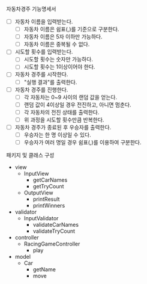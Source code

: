 자동차경주 기능명세서
- [ ] 자동차 이름을 입력받는다.
  - [ ] 자동차 이름은 쉼표(,)를 기준으로 구분한다.
  - [ ] 자동차 이름은 5자 이하만 가능하다.
  - [ ] 자동차 이름은 중복될 수 없다.
- [ ] 시도할 횟수를 입력받는다.
  - [ ] 시도할 횟수는 숫자만 가능하다.
  - [ ] 시도할 횟수는 1이상이어야 한다.
- [ ] 자동차 경주를 시작한다.
  - [ ] "실행 결과"를 출력한다.
- [ ] 자동차 경주를 진행한다.
  - [ ] 각 자동차는 0~9 사이의 랜덤 값을 얻는다.
  - [ ] 랜덤 값이 4이상일 경우 전진하고, 아니면 멈춘다.
  - [ ] 각 자동차의 전진 상태를 출력한다.
  - [ ] 위 과정을 시도할 횟수만큼 반복한다.
- [ ] 자동차 경주가 종료된 후 우승자를 출력한다.
  - [ ] 우승자는 한 명 이상일 수 있다.
  - [ ] 우승자가 여러 명일 경우 쉼표(,)를 이용하여 구분한다.

패키지 및 클래스 구성
- view
    - InputView
        - getCarNames
        - getTryCount
    - OutputView
        - printResult
        - printWinners
- validator
    - InputValidator
        - validateCarNames
        - validateTryCount
- controller
    - RacingGameController
        - play
- model
    - Car
        - getName
        - move